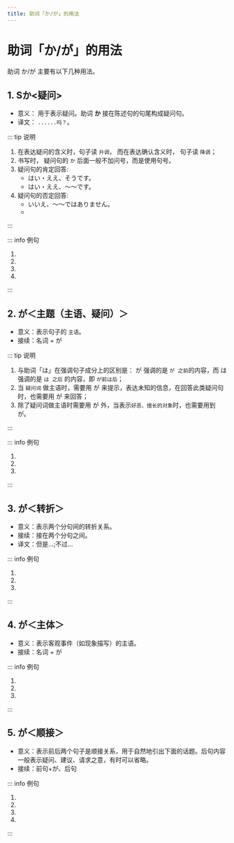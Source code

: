 ```yaml
---
title: 助词「か/が」的用法
---
```


# 助词「か/が」的用法

助词 か/が 主要有以下几种用法。

## 1. Sか<疑问>

- 意义： 用于表示疑问。助词 **か** 接在陈述句的句尾构成疑问句。
- 译文： `......吗？`。

::: tip 说明

1. 在表达疑问的含义时，句子读 `升调`， 而在表达确认含义时， 句子读 `降调`；
2. 书写时， 疑问句的 `か` 后面一般不加问号，而是使用句号。
3. 疑问句的肯定回答:
   - はい・ええ、そうです。
   - はい・ええ、〜〜です。
4. 疑问句的否定回答:
   - いいえ、〜〜ではありません。
   - <grammer-content sentence="いいえ、[違/ちが]います。~~です。" trans='' />

:::

::: info 例句

1. <grammer-content sentence="あ、[日本/にほん]の[方/かた]です**か**。" trans='啊，是日本人吗？' />
2. <grammer-content sentence="[王/おう]さんは[日本/にほん][語科/ごか]の[方/かた]です**か**。" trans='小王是日语系的吗？' />
3. <grammer-content sentence="[王/おう]さんは[高橋/たかはし]さんの[知/し]り[合/あ]いです**か**。" trans='小王是高桥的熟人吗？' />
4. <grammer-content sentence="ああ、[日本/にほん][語科/ごか]の[方/かた]です**か**。" trans='啊， 是日语系的啊。' />

:::

## 2. が＜主题（主语、疑问）＞

- 意义：表示句子的 `主语`。
- 接续：名词 + が

::: tip 说明

1. 与助词「は」在强调句子成分上的区别是： が 强调的是 `が 之前`的内容，而 は 强调的是 `は 之后` 的内容，即 `が前は后`；
2. 当 `疑问词` 做主语时，需要用 が 来提示，表达未知的信息，在回答此类疑问句时，也需要用 が 来回答；
3. 除了疑问词做主语时需要用 が 外，当表示`好恶、擅长的对象`时，也需要用到 が。

:::

::: info 例句

1. <grammer-content sentence="A:[何/なん]**が**[難/むずか]しいですか。" trans='什么比较难啊？' />
   <grammer-content sentence="B:[助詞/じょし]**が**[難/むずか]しいです。" trans='助词难。' />
2. <grammer-content sentence="お[寿司/すし]**が**[好/す]きです。" trans='喜欢寿司。' />
3. <grammer-content sentence="[日本語/にほんご]**が**[上手/じょうず]です。" trans='擅长日语。' />

:::

## 3. が＜转折＞

- 意义：表示两个分句间的转折关系。
- 接续：接在两个分句之间。
- 译文：但是...;不过...

::: info 例句

1. <grammer-content sentence="「[日本史/にほんし]」は[難/むずか]しくなかったです**が**、「[翻訳/ほんやく]」は[大変/たいへん]でした。" trans='日本历史不是很难，但是翻译就够呛了。' />
2. <grammer-content sentence="[読解/どっかい]は[大丈夫/だいじょうぶ]でした**が**、[発音/はつおん]はとても[難/むずか]しかったです。" trans='阅读没什么问题，但是发音真的难。' />
3. <grammer-content sentence="[副会長/ふくかいちょう]は２[年/ねん][生/せい]です**が**、[会長/かいちょう]は４[年/ねん][生/せい]です。" trans='副会长是2年纪的学生，而会长是4年级的。' />

:::

## 4. が＜主体＞

- 意义：表示客观事件（如现象描写）的主语。
- 接续：名词 + が

::: info 例句

1. <grammer-content sentence="たまに[電話/でんわ]**が**[鳴/な]ります。" trans='偶尔，电话会响。' />
2. <grammer-content sentence="ベル**が**[鳴/な]ります。" trans='铃声响了。' />
3. <grammer-content sentence="よく[友達/ともだち]**が**[来/き]ます。" trans='朋友经常来。' />

:::

## 5. が＜顺接＞

- 意义：表示前后两个句子是顺接关系，用于自然地引出下面的话题。后句内容一般表示疑问、建议、请求之意，有时可以省略。
- 接续：前句+が、后句

::: info 例句

1. <grammer-content sentence="おみやげが[買/か]いたいんです**が**、どこがいいですか。" trans="我打算买点儿特产，去哪儿买好呢。" />
2. <grammer-content sentence="[日本/にほん][料理/りょうり]が[食/たべ]たいんです**が**、この[近/ちか]くにおいしいお店がありますか。" trans="我想吃日料，附近有好吃的店么。" />
3. <grammer-content sentence="[来週/らいしゅう]の[発表/はっぴょう]です**が**、どんなテーマがいいでしょうか。" trans="关于下周的发表，用什么主题比较好呢。" />
4. <grammer-content sentence="すみません、[駅/えき]に[行/い]きたいんです**が**。" trans="抱歉，我想去车站。" />

:::
